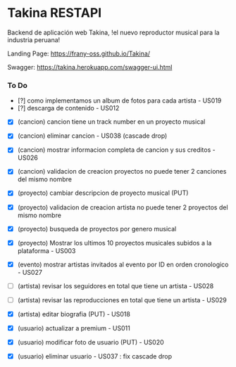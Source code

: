 # Takina RESTAPI
Backend de aplicación web Takina, !el nuevo reproductor musical para la industria peruana!

Landing Page: https://frany-oss.github.io/Takina/

Swagger: https://takina.herokuapp.com/swagger-ui.html


### To Do


- [?] como implementamos un album de fotos para cada artista - US019
- [?] descarga de contenido - US012

- [X] (cancion) cancion tiene un track number en un proyecto musical
- [X] (cancion) eliminar cancion - US038 (cascade drop)
- [X] (cancion) mostrar informacion completa de cancion y sus creditos - US026
- [X] (cancion) validacion de creacion proyectos no puede tener 2 canciones del mismo nombre

- [X] (proyecto) cambiar descripcion de proyecto musical (PUT)
- [X] (proyecto) validacion de creacion artista no puede tener 2 proyectos del mismo nombre
- [X] (proyecto) busqueda de proyectos por genero musical
- [X] (proyecto) Mostrar los ultimos 10 proyectos musicales subidos a la plataforma - US003

- [X] (evento) mostrar artistas invitados al evento por ID en orden cronologico - US027

- [ ] (artista) revisar los seguidores en total que tiene un artista - US028
- [ ] (artista) revisar las reproducciones en total que tiene un artista - US029
- [X] (artista) editar biografia (PUT) - US018

- [X] (usuario) actualizar a premium - US011
- [X] (usuario) modificar foto de usuario (PUT) - US020
- [X] (usuario) eliminar usuario - US037 : fix cascade drop
